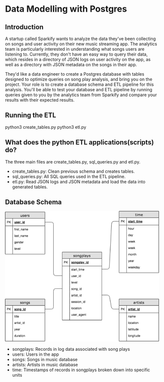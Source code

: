 # Data Modelling with Postgres

## Introduction
A startup called Sparkify wants to analyze the data they've been collecting on songs and user activity on their new music streaming app. The analytics team is particularly interested in understanding what songs users are listening to. Currently, they don't have an easy way to query their data, which resides in a directory of JSON logs on user activity on the app, as well as a directory with JSON metadata on the songs in their app.

They'd like a data engineer to create a Postgres database with tables designed to optimize queries on song play analysis, and bring you on the project. Your role is to create a database schema and ETL pipeline for this analysis. You'll be able to test your database and ETL pipeline by running queries given to you by the analytics team from Sparkify and compare your results with their expected results.

## Running the ETL 
python3 create_tables.py
python3 etl.py

## What does the python ETL applications(scripts) do?
The three main files are create_tables.py, sql_queries.py and etl.py. 
* create_tables.py: Clean previous schema and creates tables.
* sql_queries.py: All SQL queries used in the ETL pipeline.
* etl.py: Read JSON logs and JSON metadata and load the data into generated tables.

## Database Schema
<img src="DatabaseModel.png">

* songplays: Records in log data associated with song plays
* users: Users in the app
* songs: Songs in music database
* artists: Artists in music database
* time: Timestamps of records in songplays broken down into specific units

